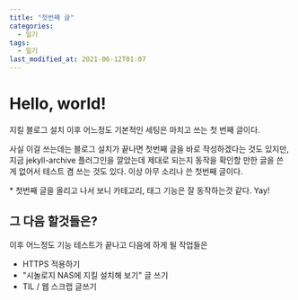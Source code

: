 ```yaml
---
title: "첫번째 글"
categories:
  - 일기
tags:
  - 일기
last_modified_at: 2021-06-12T01:07
---
```


# Hello, world!
지킬 블로그 설치 이후 어느정도 기본적인 세팅은 마치고 쓰는 첫 번째 글이다.

사실 이걸 쓰는데는 블로그 설치가 끝나면 첫번째 글을 바로 작성하겠다는 것도 있지만, 지금 jekyll-archive 플러그인을 깔았는데 제대로 되는지 동작을 확인할 만한 글을 쓴 게 없어서 테스트 겸 쓰는 것도 있다. 이상 아무 소리나 쓴 첫번째 글이다.

 \* 첫번째 글을 올리고 나서 보니 카테고리, 태그 기능은 잘 동작하는것 같다. Yay!

## 그 다음 할것들은?
이후 어느정도 기능 테스트가 끝나고 다음에 하게 될 작업들은

+ HTTPS 적용하기
+ "시놀로지 NAS에 지킬 설치해 보기" 글 쓰기
+ TIL / 웹 스크랩 글쓰기